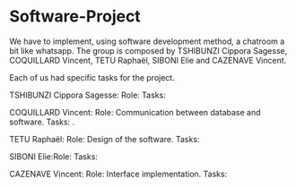 # Software-Project
We have to implement, using software development method, a chatroom a bit like whatsapp. 
The group is composed by TSHIBUNZI Cippora Sagesse, COQUILLARD Vincent, TETU Raphaël, SIBONI Elie and CAZENAVE Vincent.

Each of us had specific tasks for the project.

TSHIBUNZI Cippora Sagesse: Role: Tasks:

COQUILLARD Vincent: Role: Communication between database and software. Tasks: .

TETU Raphaël: Role: Design of the software. Tasks:

SIBONI Elie:Role: Tasks:

CAZENAVE Vincent: Role: Interface implementation. Tasks:


